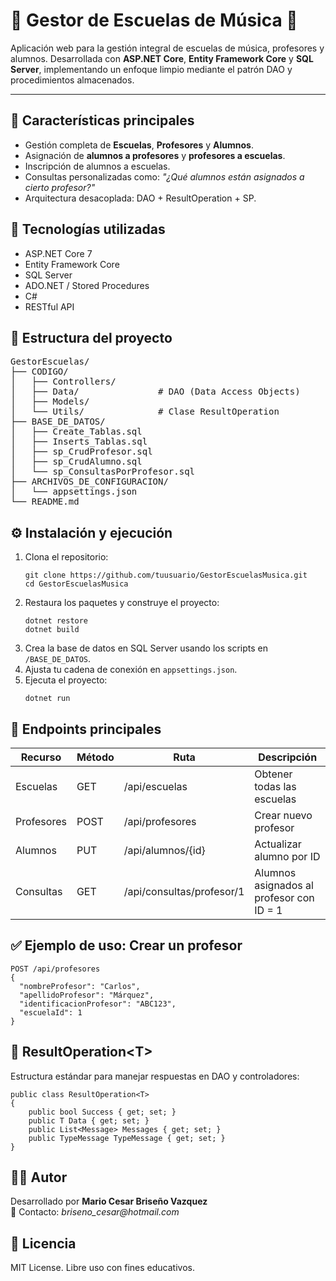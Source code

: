 <h1>🎵 Gestor de Escuelas de Música 🎼</h1>

<p>Aplicación web para la gestión integral de escuelas de música, profesores y alumnos. Desarrollada con <strong>ASP.NET Core</strong>, <strong>Entity Framework Core</strong> y <strong>SQL Server</strong>, implementando un enfoque limpio mediante el patrón DAO y procedimientos almacenados.</p>

<hr />

<h2>📌 Características principales</h2>
<ul>
  <li>Gestión completa de <strong>Escuelas</strong>, <strong>Profesores</strong> y <strong>Alumnos</strong>.</li>
  <li>Asignación de <strong>alumnos a profesores</strong> y <strong>profesores a escuelas</strong>.</li>
  <li>Inscripción de alumnos a escuelas.</li>
  <li>Consultas personalizadas como: <em>"¿Qué alumnos están asignados a cierto profesor?"</em></li>
  <li>Arquitectura desacoplada: DAO + ResultOperation + SP.</li>
</ul>

<h2>🧱 Tecnologías utilizadas</h2>
<ul>
  <li>ASP.NET Core 7</li>
  <li>Entity Framework Core</li>
  <li>SQL Server</li>
  <li>ADO.NET / Stored Procedures</li>
  <li>C#</li>
  <li>RESTful API</li>
</ul>

<h2>📁 Estructura del proyecto</h2>
<pre>
GestorEscuelas/
├── CODIGO/
│   ├── Controllers/
│   ├── Data/               # DAO (Data Access Objects)
│   ├── Models/
│   └── Utils/              # Clase ResultOperation
├── BASE_DE_DATOS/
│   ├── Create_Tablas.sql
│   ├── Inserts_Tablas.sql
│   ├── sp_CrudProfesor.sql
│   ├── sp_CrudAlumno.sql
│   └── sp_ConsultasPorProfesor.sql
├── ARCHIVOS_DE_CONFIGURACION/
│   └── appsettings.json
└── README.md
</pre>

<h2>⚙️ Instalación y ejecución</h2>
<ol>
  <li>Clona el repositorio:
    <pre><code>git clone https://github.com/tuusuario/GestorEscuelasMusica.git
cd GestorEscuelasMusica</code></pre>
  </li>
  <li>Restaura los paquetes y construye el proyecto:
    <pre><code>dotnet restore
dotnet build</code></pre>
  </li>
  <li>Crea la base de datos en SQL Server usando los scripts en <code>/BASE_DE_DATOS</code>.</li>
  <li>Ajusta tu cadena de conexión en <code>appsettings.json</code>.</li>
  <li>Ejecuta el proyecto:
    <pre><code>dotnet run</code></pre>
  </li>
</ol>

<h2>📌 Endpoints principales</h2>
<table>
  <thead>
    <tr>
      <th>Recurso</th>
      <th>Método</th>
      <th>Ruta</th>
      <th>Descripción</th>
    </tr>
  </thead>
  <tbody>
    <tr>
      <td>Escuelas</td>
      <td>GET</td>
      <td>/api/escuelas</td>
      <td>Obtener todas las escuelas</td>
    </tr>
    <tr>
      <td>Profesores</td>
      <td>POST</td>
      <td>/api/profesores</td>
      <td>Crear nuevo profesor</td>
    </tr>
    <tr>
      <td>Alumnos</td>
      <td>PUT</td>
      <td>/api/alumnos/{id}</td>
      <td>Actualizar alumno por ID</td>
    </tr>
    <tr>
      <td>Consultas</td>
      <td>GET</td>
      <td>/api/consultas/profesor/1</td>
      <td>Alumnos asignados al profesor con ID = 1</td>
    </tr>
  </tbody>
</table>

<h2>✅ Ejemplo de uso: Crear un profesor</h2>
<pre><code>POST /api/profesores
{
  "nombreProfesor": "Carlos",
  "apellidoProfesor": "Márquez",
  "identificacionProfesor": "ABC123",
  "escuelaId": 1
}
</code></pre>

<h2>🧪 ResultOperation&lt;T&gt;</h2>
<p>Estructura estándar para manejar respuestas en DAO y controladores:</p>
<pre><code>public class ResultOperation&lt;T&gt;
{
    public bool Success { get; set; }
    public T Data { get; set; }
    public List&lt;Message&gt; Messages { get; set; }
    public TypeMessage TypeMessage { get; set; }
}
</code></pre>

<h2>👨‍💻 Autor</h2>
<p>Desarrollado por <strong>Mario Cesar Briseño Vazquez</strong><br>
📧 Contacto: <em>briseno_cesar@hotmail.com</em></p>

<h2>📄 Licencia</h2>
<p>MIT License. Libre uso con fines educativos.</p>

